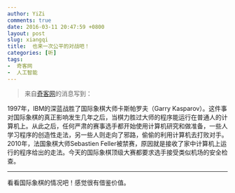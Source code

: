 ```yaml
---
author: YiZi
comments: true
date: 2016-03-11 20:47:59 +0800
layout: post
slug: xiangqi
title:  也来一次公平的对战吧！
categories: [听]
tags:
-  奇客网
-  人工智能
---
```


<div class="quote"> <blockquote>
    	来自<a href="http://www.solidot.org/story?sid=47439">奇客网</a>的消息写到：
    </blockquote>
</div>

1997年，IBM的深蓝战胜了国际象棋大师卡斯帕罗夫（Garry Kasparov）。这件事对国际象棋的真正影响发生几年之后，当棋力胜过大师的程序能运行在普通人的计算机上。从此之后，任何严肃的赛事选手都开始使用计算机研究和做准备，一些人学习程序的创造性走法，另一些人则走向了邪路，偷偷的利用计算机去打败对手。2010年，法国象棋大师Sebastien Feller被禁赛，原因就是接收了家中计算机上运行的程序给出的走法。今天的国际象棋顶级大赛都要求选手接受类似机场的安全检查。

<hr/>
<div class="commentsonquote">
<div class="yizi">看看国际象棋的情况吧！感觉很有借鉴价值。</div>
</div>
